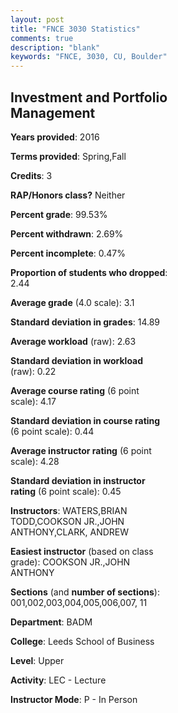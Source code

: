 ```yaml
---
layout: post
title: "FNCE 3030 Statistics"
comments: true
description: "blank"
keywords: "FNCE, 3030, CU, Boulder"
--- 
```

<head>
<script src="https://ajax.googleapis.com/ajax/libs/jquery/2.1.3/jquery.min.js"></script>
<script src="https://dl.dropboxusercontent.com/s/pc42nxpaw1ea4o9/highcharts.js?dl=0"></script>
<!-- <script src="../assets/js/highcharts.js"></script> -->
<style type="text/css">@font-face {
	font-family: "Bebas Neue";
	src: url(https://www.filehosting.org/file/details/544349/BebasNeue%20Regular.otf) format("opentype");
	}
	h1.Bebas { 
		font-family: "Bebas Neue", Verdana, Tahoma;
	}
</style>
</head>
<body>
	<div id="container" style="float: right; width: 45%; height: 88%; margin-left: 2.5%; margin-right: 2.5%;"></div>
	<script language="JavaScript">
		$(document).ready(function() {
		var chart = {type: 'column'};
		var title = {text: 'Grade Distribution'};
		var xAxis = {categories: ['A','B','C','D','F'],crosshair: true};
		var yAxis = {min: 0,title: {text: 'Percentage'}};
		var tooltip = {headerFormat: '<center><b><span style="font-size:20px">{point.key}</span></b></center>',
		               pointFormat: '<td style="padding:0"><b>{point.y:.1f}%</b></td>',
		               footerFormat: '</table>',shared: true,useHTML: true};
		var plotOptions = {column: {pointPadding: 0.0,borderWidth: 0}};  
		var credits = {enabled: false};var series= [{name: 'Percent',data: [34.04,45.65,18.57,0.77,0.97,]}];
		var json = {};
		json.chart = chart;
		json.title = title;
		json.tooltip = tooltip;
		json.xAxis = xAxis;
		json.yAxis = yAxis;  
		json.series = series;
		json.plotOptions = plotOptions;  
		json.credits = credits;
		$('#container').highcharts(json);
	});
	</script>
</body>
			   
## Investment and Portfolio Management

**Years provided**: 2016

**Terms provided**: Spring,Fall

**Credits**: 3

**RAP/Honors class?** Neither

**Percent grade**: 99.53%

**Percent withdrawn**: 2.69%

**Percent incomplete**: 0.47%

**Proportion of students who dropped**: 2.44

**Average grade** (4.0 scale): 3.1

**Standard deviation in grades**: 14.89

**Average workload** (raw): 2.63

**Standard deviation in workload** (raw): 0.22

**Average course rating** (6 point scale): 4.17

**Standard deviation in course rating** (6 point scale): 0.44

**Average instructor rating** (6 point scale): 4.28

**Standard deviation in instructor rating** (6 point scale): 0.45

**Instructors**: WATERS,BRIAN TODD,COOKSON JR.,JOHN ANTHONY,CLARK, ANDREW

**Easiest instructor** (based on class grade): COOKSON JR.,JOHN ANTHONY

**Sections** (and **number of sections**): 001,002,003,004,005,006,007, 11

**Department**: BADM

**College**: Leeds School of Business

**Level**: Upper

**Activity**: LEC - Lecture

**Instructor Mode**: P  - In Person